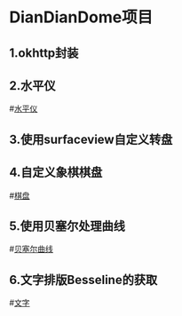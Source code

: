 DianDianDome项目
===========================
1.okhttp封装
-----------
2.水平仪
-------
#[水平仪](https://github.com/suhuMM/DianDianDome/edit/master/image/shuiping.png)

3.使用surfaceview自定义转盘
-------------------------
4.自定义象棋棋盘
---------------
#[棋盘](https://github.com/suhuMM/DianDianDome/edit/master/image/chess.png)

5.使用贝塞尔处理曲线
------------------
#[贝塞尔曲线](https://github.com/suhuMM/DianDianDome/edit/master/image/line.png)

6.文字排版Besseline的获取
-----------------------
#[文字](https://github.com/suhuMM/DianDianDome/edit/master/image/text.png)

